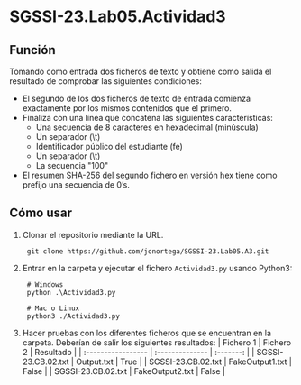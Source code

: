 # SGSSI-23.Lab05.Actividad3

## Función
Tomando como entrada dos ficheros de texto y obtiene como salida el resultado de comprobar las siguientes condiciones:
- El segundo de los dos ficheros de texto de entrada comienza exactamente por los mismos contenidos que el primero.
- Finaliza con una línea que concatena las siguientes características:
  - Una secuencia de 8 caracteres en hexadecimal (minúscula)
  - Un separador (\t)
  - Identificador público del estudiante (fe)
  - Un separador (\t)
  - La secuencia "100"
- El resumen SHA-256 del segundo fichero en versión hex tiene como prefijo una secuencia de 0’s.

## Cómo usar
1. Clonar el repositorio mediante la URL.
   ```
    git clone https://github.com/jonortega/SGSSI-23.Lab05.A3.git
   ```
2. Entrar en la carpeta y ejecutar el fichero `Actividad3.py` usando Python3:
   ```{python}
    # Windows
    python .\Actividad3.py

    # Mac o Linux
    python3 ./Actividad3.py
   ```
3. Hacer pruebas con los diferentes ficheros que se encuentran en la carpeta. Deberían de salir los siguientes resultados:
   | Fichero 1          | Fichero 2       | Resultado |
   | :----------------- | :-------------- | :-------: |
   | SGSSI-23.CB.02.txt | Output.txt      |   True    |
   | SGSSI-23.CB.02.txt | FakeOutput1.txt |   False   |
   | SGSSI-23.CB.02.txt | FakeOutput2.txt |   False   |
